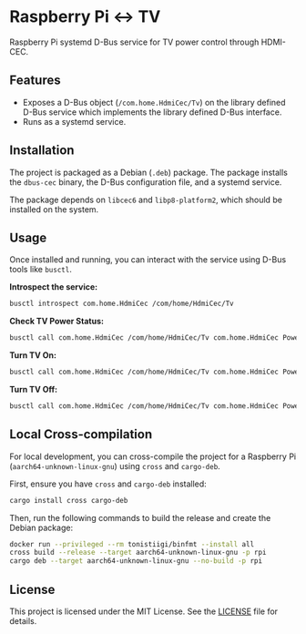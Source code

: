 # Raspberry Pi <-> TV

Raspberry Pi systemd D-Bus service for TV power control through HDMI-CEC.

## Features

- Exposes a D-Bus object (`/com.home.HdmiCec/Tv`) on the library defined D-Bus service which implements the library defined D-Bus interface.
- Runs as a systemd service.

## Installation

The project is packaged as a Debian (`.deb`) package. The package installs the `dbus-cec` binary, the D-Bus configuration file, and a systemd service.

The package depends on `libcec6` and `libp8-platform2`, which should be installed on the system.

## Usage

Once installed and running, you can interact with the service using D-Bus tools like `busctl`.

**Introspect the service:**

```bash
busctl introspect com.home.HdmiCec /com/home/HdmiCec/Tv
```

**Check TV Power Status:**

```bash
busctl call com.home.HdmiCec /com/home/HdmiCec/Tv com.home.HdmiCec PowerStatus
```

**Turn TV On:**

```bash
busctl call com.home.HdmiCec /com/home/HdmiCec/Tv com.home.HdmiCec PowerOn
```

**Turn TV Off:**

```bash
busctl call com.home.HdmiCec /com/home/HdmiCec/Tv com.home.HdmiCec PowerOff
```

## Local Cross-compilation

For local development, you can cross-compile the project for a Raspberry Pi (`aarch64-unknown-linux-gnu`) using `cross` and `cargo-deb`.

First, ensure you have `cross` and `cargo-deb` installed:

```bash
cargo install cross cargo-deb
```

Then, run the following commands to build the release and create the Debian package:

```bash
docker run --privileged --rm tonistiigi/binfmt --install all
cross build --release --target aarch64-unknown-linux-gnu -p rpi
cargo deb --target aarch64-unknown-linux-gnu --no-build -p rpi
```

## License

This project is licensed under the MIT License. See the [LICENSE](../LICENSE) file for details.
